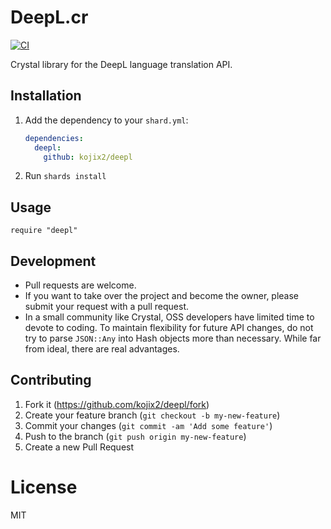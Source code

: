 # DeepL.cr

[![CI](https://github.com/kojix2/deepl.cr/actions/workflows/ci.yml/badge.svg)](https://github.com/kojix2/deepl.cr/actions/workflows/ci.yml)

Crystal library for the DeepL language translation API. 

## Installation

1. Add the dependency to your `shard.yml`:

   ```yaml
   dependencies:
     deepl:
       github: kojix2/deepl
   ```

2. Run `shards install`

## Usage

```crystal
require "deepl"
```

## Development

- Pull requests are welcome.
- If you want to take over the project and become the owner, please submit your request with a pull request.
- In a small community like Crystal, OSS developers have limited time to devote to coding. To maintain flexibility for future API changes, do not try to parse `JSON::Any` into Hash objects more than necessary. While far from ideal, there are real advantages. 

## Contributing

1. Fork it (<https://github.com/kojix2/deepl/fork>)
2. Create your feature branch (`git checkout -b my-new-feature`)
3. Commit your changes (`git commit -am 'Add some feature'`)
4. Push to the branch (`git push origin my-new-feature`)
5. Create a new Pull Request

# License

MIT
